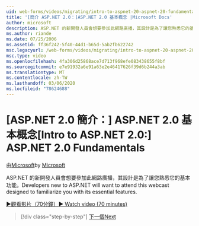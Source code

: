 ```yaml
---
uid: web-forms/videos/migrating/intro-to-aspnet-20-aspnet-20-fundamentals
title: '[簡介 ASP.NET 2.0：]ASP.NET 2.0 基本概念 |Microsoft Docs'
author: microsoft
description: ASP.NET 的新開發人員會想要參加此網路廣播，其設計是為了讓您熟悉它的基本功能。
ms.author: riande
ms.date: 07/25/2006
ms.assetid: ff36f242-5f40-44d1-b65d-5ab2fb622742
msc.legacyurl: /web-forms/videos/migrating/intro-to-aspnet-20-aspnet-20-fundamentals
msc.type: video
ms.openlocfilehash: 4fa306d25868ace7d713f968efe083438655f8bf
ms.sourcegitcommit: e7e91932a6e91a63e2e46417626f39d6b244a3ab
ms.translationtype: MT
ms.contentlocale: zh-TW
ms.lasthandoff: 03/06/2020
ms.locfileid: "78624688"
---
```

# <a name="intro-to-aspnet-20-aspnet-20-fundamentals"></a><span data-ttu-id="bb2b6-103">[ASP.NET 2.0 簡介：] ASP.NET 2.0 基本概念</span><span class="sxs-lookup"><span data-stu-id="bb2b6-103">[Intro to ASP.NET 2.0:] ASP.NET 2.0 Fundamentals</span></span>

<span data-ttu-id="bb2b6-104">由[Microsoft](https://github.com/microsoft)</span><span class="sxs-lookup"><span data-stu-id="bb2b6-104">by [Microsoft](https://github.com/microsoft)</span></span>

<span data-ttu-id="bb2b6-105">ASP.NET 的新開發人員會想要參加此網路廣播，其設計是為了讓您熟悉它的基本功能。</span><span class="sxs-lookup"><span data-stu-id="bb2b6-105">Developers new to ASP.NET will want to attend this webcast designed to familiarize you with its essential features.</span></span>

[<span data-ttu-id="bb2b6-106">&#9654;觀看影片（70分鐘）</span><span class="sxs-lookup"><span data-stu-id="bb2b6-106">&#9654; Watch video (70 minutes)</span></span>](https://channel9.msdn.com/Blogs/ASP-NET-Site-Videos/intro-to-aspnet-20-aspnet-20-fundamentals)

> [!div class="step-by-step"]
> [<span data-ttu-id="bb2b6-107">下一個</span><span class="sxs-lookup"><span data-stu-id="bb2b6-107">Next</span></span>](intro-to-aspnet-20-user-interface-elements.md)
